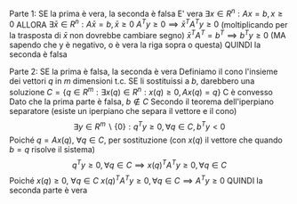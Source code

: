 Parte 1: SE la prima è vera, la seconda è falsa
E' vera $\exists x \in R^n:Ax=b, x\geq 0$
ALLORA
$\exists \bar{x} \in R^n:A\bar{x}=b, \bar{x}\geq 0$
$A^Ty \geq 0 \implies \bar{x}^TA^Ty\geq 0$ (moltiplicando per la trasposta di $\bar{x}$ non dovrebbe cambiare segno)
$\bar{x}^TA^T=b^T \implies b^Ty \geq 0$ (MA sapendo che y è negativo, o è vera la riga sopra o questa)
QUINDI la seconda è falsa

Parte 2: SE la prima è falsa, la seconda è vera
Definiamo il cono l'insieme dei vettori $q$ in $m$ dimensioni t.c. SE li sostituissi a $b$, darebbero una soluzione
$C = \{q \in R^m: \exists x(q) \in R^n : x(q) \geq 0, Ax(q)=q\}$
C è convesso
Dato che la prima parte è falsa, $b \notin C$
Secondo il teorema dell'iperpiano separatore (esiste un iperpiano che separa il vettore e il cono)
$$\exists y  \in R^m \backslash \{0\} : q^Ty \geq 0, \forall q \in C, b^Ty < 0$$
Poiché $q=Ax(q)$,  $\forall q \in C$, per sostituzione (con $x(q)$ il vettore che quando $b=q$ risolve il sistema)
$$q^Ty \geq 0, \forall q \in C \implies x(q)^TA^Ty \geq 0, \forall q \in C$$
Poiché $x(q) \geq 0$, $\forall q \in C$
$x(q)^TA^Ty \geq 0, \forall q \in C \implies A^Ty \geq 0$
QUINDI la seconda parte è vera